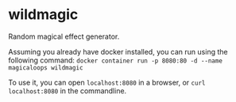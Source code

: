 # wildmagic
Random magical effect generator.

Assuming you already have docker installed, you can run using the following command:
`docker container run -p 8080:80 -d --name magicaloops wildmagic`

To use it, you can open `localhost:8080` in a browser, or `curl localhost:8080` in the commandline.
